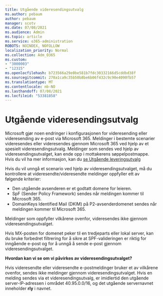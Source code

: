 ```yaml
---
title: Utgående videresendingsutvalg
ms.author: pebaum
author: pebaum
manager: scotv
ms.date: 07/08/2021
ms.audience: Admin
ms.topic: article
ms.service: o365-administration
ROBOTS: NOINDEX, NOFOLLOW
localization_priority: Normal
ms.collection: Adm_O365
ms.custom:
- "3000003"
- "12315"
ms.openlocfilehash: b723566a29e0be581b7fdc30332166d5cddbd38f
ms.sourcegitcommit: 270a1ca9c35b50b8be6b06f432c9c90e4090fb57
ms.translationtype: MT
ms.contentlocale: nb-NO
ms.lasthandoff: 07/08/2021
ms.locfileid: "53381858"
---
```

# <a name="outbound-relay-pool"></a>Utgående videresendingsutvalg

Microsoft gjør noen endringer i konfigurasjonen for videresending eller videresending av e-post via Microsoft 365. Meldinger i bestemte scenarier videresendes eller videresendes gjennom Microsoft 365 ved hjelp av et spesielt videresendingsutvalg. Meldinger som sendes ved hjelp av videresendingsutvalget, kan ende opp i mottakerens søppelpostmappe. Hvis du vil ha mer informasjon, kan du [se Utgående leveringsutvalg](/microsoft-365/security/office-365-security/high-risk-delivery-pool-for-outbound-messages#relay-pool)

Hvis du vil unngå et scenario ved hjelp av videresendingsutvalget, må du kontrollere at videresendte/videresendte meldinger oppfyller ett av følgende kriterier:

- Den utgående avsenderen er et godtatt domene for leieren.
- SpF (Sender Policy Framework) sendes når meldingen kommer til Microsoft 365.
- DomainKeys Identified Mail (DKIM) på P2-avsenderdomenet sendes når meldingen kommer til Microsoft 365.
 
Meldinger som oppfyller vilkårene ovenfor, videresendes ikke gjennom videresendingsutvalget.

Hvis MX-posten for domenet peker til en tredjeparts eller lokal server, kan du bruke forbedret filtrering for å sikre at SPF-valideringen er riktig for inngående e-post og for å unngå å sende e-post gjennom videresendingsutvalget.

**Hvordan kan vi se om vi påvirkes av videresendingsutvalget?**

Hvis videresendte eller videresendte e-postmeldinger bruker et av vilkårene ovenfor, sendes ikke meldinger gjennom videresendingsutvalget. Hvis en melding sendes via et videresendingsutvalg, er imidlertid den utgående server-IP-adressen i området 40.95.0.0/16, og det utgående servernavnet inneholder **rly** i navnet.

